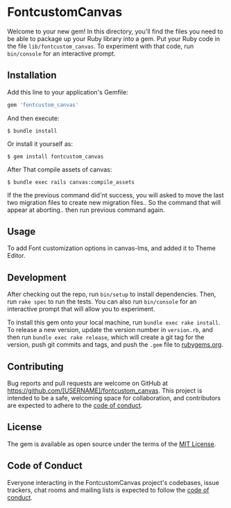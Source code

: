 # FontcustomCanvas

Welcome to your new gem! In this directory, you'll find the files you need to be able to package up your Ruby library into a gem. Put your Ruby code in the file `lib/fontcustom_canvas`. To experiment with that code, run `bin/console` for an interactive prompt.

## Installation

Add this line to your application's Gemfile:

```ruby
gem 'fontcustom_canvas'
```

And then execute:

    $ bundle install

Or install it yourself as:

    $ gem install fontcustom_canvas


After That compile assets of canvas:

    $ bundle exec rails canvas:compile_assets

If the the previous command did'nt success, you will asked to move the last two migration files to create new migration files.. So the command that will appear at aborting.. then run previous command again.

## Usage

To add Font customization options in canvas-lms, and added it to Theme Editor.
 
## Development

After checking out the repo, run `bin/setup` to install dependencies. Then, run `rake spec` to run the tests. You can also run `bin/console` for an interactive prompt that will allow you to experiment.

To install this gem onto your local machine, run `bundle exec rake install`. To release a new version, update the version number in `version.rb`, and then run `bundle exec rake release`, which will create a git tag for the version, push git commits and tags, and push the `.gem` file to [rubygems.org](https://rubygems.org).

## Contributing

Bug reports and pull requests are welcome on GitHub at https://github.com/[USERNAME]/fontcustom_canvas. This project is intended to be a safe, welcoming space for collaboration, and contributors are expected to adhere to the [code of conduct](https://github.com/[USERNAME]/fontcustom_canvas/blob/master/CODE_OF_CONDUCT.md).


## License

The gem is available as open source under the terms of the [MIT License](https://opensource.org/licenses/MIT).

## Code of Conduct

Everyone interacting in the FontcustomCanvas project's codebases, issue trackers, chat rooms and mailing lists is expected to follow the [code of conduct](https://github.com/[USERNAME]/fontcustom_canvas/blob/master/CODE_OF_CONDUCT.md).
